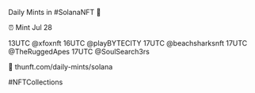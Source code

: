 Daily Mints in #SolanaNFT 🚀

⏰ Mint Jul 28

13UTC @xfoxnft
16UTC @playBYTECITY
17UTC @beachsharksnft
17UTC @TheRuggedApes
17UTC @SoulSearch3rs

🔗 thunft.com/daily-mints/solana

#NFTCollections
